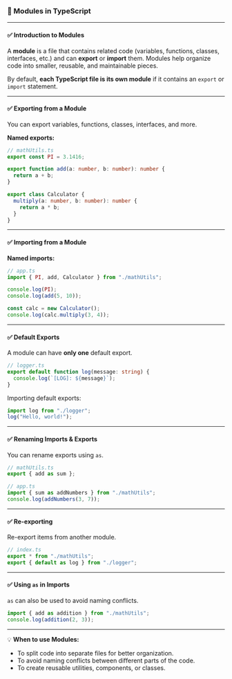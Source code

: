 ### 📘 Modules in TypeScript

---

#### ✅ **Introduction to Modules**

A **module** is a file that contains related code (variables, functions, classes, interfaces, etc.) and can **export** or **import** them.
Modules help organize code into smaller, reusable, and maintainable pieces.

By default, **each TypeScript file is its own module** if it contains an `export` or `import` statement.

---

#### ✅ **Exporting from a Module**

You can export variables, functions, classes, interfaces, and more.

**Named exports:**

```ts
// mathUtils.ts
export const PI = 3.1416;

export function add(a: number, b: number): number {
  return a + b;
}

export class Calculator {
  multiply(a: number, b: number): number {
    return a * b;
  }
}
```

---

#### ✅ **Importing from a Module**

**Named imports:**

```ts
// app.ts
import { PI, add, Calculator } from "./mathUtils";

console.log(PI);
console.log(add(5, 10));

const calc = new Calculator();
console.log(calc.multiply(3, 4));
```

---

#### ✅ **Default Exports**

A module can have **only one** default export.

```ts
// logger.ts
export default function log(message: string) {
  console.log(`[LOG]: ${message}`);
}
```

Importing default exports:

```ts
import log from "./logger";
log("Hello, world!");
```

---

#### ✅ **Renaming Imports & Exports**

You can rename exports using `as`.

```ts
// mathUtils.ts
export { add as sum };
```

```ts
// app.ts
import { sum as addNumbers } from "./mathUtils";
console.log(addNumbers(3, 7));
```

---

#### ✅ **Re-exporting**

Re-export items from another module.

```ts
// index.ts
export * from "./mathUtils";
export { default as log } from "./logger";
```

---

#### ✅ **Using `as` in Imports**

`as` can also be used to avoid naming conflicts.

```ts
import { add as addition } from "./mathUtils";
console.log(addition(2, 3));
```

---

💡 **When to use Modules:**

* To split code into separate files for better organization.
* To avoid naming conflicts between different parts of the code.
* To create reusable utilities, components, or classes.